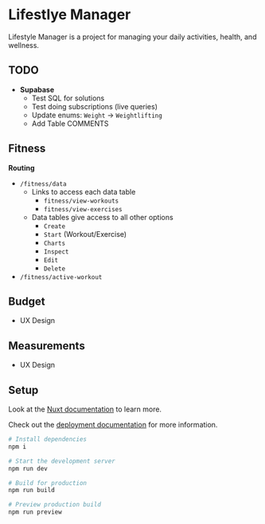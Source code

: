 # Lifestlye Manager

Lifestyle Manager is a project for managing your daily activities, health, and wellness.

## TODO

- **Supabase**
  - Test SQL for solutions
  - Test doing subscriptions (live queries)
  - Update enums: `Weight` -> `Weightlifting`
  - Add Table COMMENTS

## Fitness

**Routing**

- `/fitness/data`
  - Links to access each data table
    - `fitness/view-workouts`
    - `fitness/view-exercises`
  - Data tables give access to all other options
    - `Create`
    - `Start` (Workout/Exercise)
    - `Charts`
    - `Inspect`
    - `Edit`
    - `Delete`
- `/fitness/active-workout`

## Budget

- UX Design

## Measurements

- UX Design

## Setup

Look at the [Nuxt documentation](https://nuxt.com/docs/getting-started/introduction) to learn more.

Check out the [deployment documentation](https://nuxt.com/docs/getting-started/deployment) for more
information.

```sh
# Install dependencies
npm i

# Start the development server
npm run dev

# Build for production
npm run build

# Preview production build
npm run preview
```
